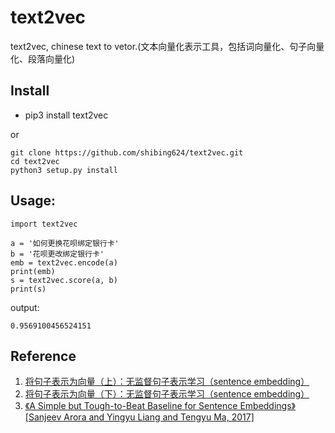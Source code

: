 # text2vec
text2vec, chinese text to vetor.(文本向量化表示工具，包括词向量化、句子向量化、段落向量化)

## Install
* pip3 install text2vec

or

```
git clone https://github.com/shibing624/text2vec.git
cd text2vec
python3 setup.py install
```

## Usage:
```
import text2vec

a = '如何更换花呗绑定银行卡'
b = '花呗更改绑定银行卡'
emb = text2vec.encode(a)
print(emb)
s = text2vec.score(a, b)
print(s)

```

output:
```
0.9569100456524151
```

## Reference
1. [将句子表示为向量（上）：无监督句子表示学习（sentence embedding）](https://www.cnblogs.com/llhthinker/p/10335164.html)
2. [将句子表示为向量（下）：无监督句子表示学习（sentence embedding）](https://www.cnblogs.com/llhthinker/p/10341841.html)
3. [《A Simple but Tough-to-Beat Baseline for Sentence Embeddings》[Sanjeev Arora and Yingyu Liang and Tengyu Ma, 2017]](https://openreview.net/forum?id=SyK00v5xx)